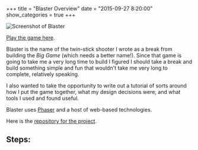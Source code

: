 +++
title = "Blaster Overview"
date = "2015-09-27 8:20:00"
show_categories = true
+++

![Screenshot of Blaster](/images/blaster-screenshot.png)

[Play the game here][playblaster].

Blaster is the name of the twin-stick shooter I wrote as a break from building the _Big Game_ (which needs a better name!). Since that game is going to take me a very long time to build I figured I should take a break and build something simple and fun that wouldn't take me very long to complete, relatively speaking.

I also wanted to take the opportunity to write out a tutorial of sorts around how I put the game together, what my design decisions were, and what tools I used and found useful.

Blaster uses [Phaser][] and a host of web-based technologies.

Here is the [repository for the project][repo].

## Steps:


[playblaster]: http://blaster.drhayes.io
[phaser]: https://phaser.io/
[repo]: https://github.com/drhayes/blaster
